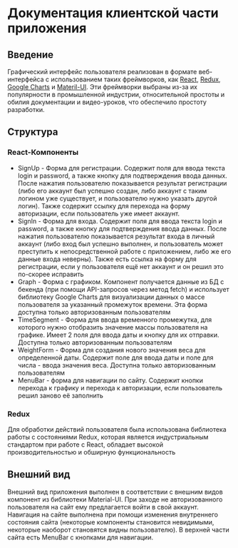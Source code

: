 # Документация клиентской части приложения

## Введение

Графический интерфейс пользователя реализован в формате веб-интерфейса с использованием таких фреймворков, как [React](https://en.wikipedia.org/wiki/React_(web_framework)), [Redux](https://en.wikipedia.org/wiki/Redux_(JavaScript_library)), [Google Charts](https://en.wikipedia.org/wiki/Google_Charts) и [Materil-UI](https://material-ui.com/). Эти фреймворки выбраны из-за их популярности в промышленной индустрии, относительной простоты и обилия документации и видео-уроков, что обеспечило простоту разработки.

## Структура

### React-Компоненты

* SignUp - Форма для регистрации. Содержит поля для ввода текста login и password, а также кнопку для подтверждения ввода данных. После нажатия пользователю показывается результат регистрации (либо его аккаунт был успешно создан, либо аккаунт с таким логином уже существует, и пользователю нужно указать другой логин). Также содержит ссылку для перехода на форму авторизации, если пользователь уже имеет аккаунт.
* SignIn - Форма для входа. Содержит поля для ввода текста login и password, а также кнопку для подтверждения ввода данных. После нажатия пользователю показывается результат входа в личный аккаунт (либо вход был успешно выполнен, и пользователь может преступить к непосредственной работе с приложением, либо же его данные входа неверны). Также есть ссылка на форму для регистрации, если у пользователя ещё нет аккаунт и он решил это по-скорее исправить
* Graph - Форма с графиком. Компонент получается данные из БД с бекенда (при помощи API-запросов через метод fetch) и использует библиотеку Google Charts для визуализации данных о массе пользователя за указанный промежуток времени. Эта форма доступна только авторизованным пользователям
* TimeSegment - Форма для ввода временного промежутка, для которого нужно отобразить значение массы пользователя на графике. Имеет 2 поля для ввода даты и кнопку для их отправки. Доступна только авторизованным пользователям
* WeightForm - Форма для создания нового значения веса для определенной даты. Содержит поле для ввода даты и поле для числа - ввода значения веса. Доступна только авторизованным пользователям
* MenuBar - форма для навигации по сайту. Содержит кнопки перехода к графику и перехода к авторизации, если пользователь решил заново её заполнить

### Redux

Для обработки действий пользователя была использована библиотека работы с состояниями Redux, которая является индустриальным стандартом при работе с React, обладает высокой производительностью и обширную функциональность

## Внешний вид

Внешний вид приложения выполнен в соответствии с внешним видов компонент из библиотеки Material-UI. При заходе не авторизованного пользователя на сайт ему предлагается войти в свой аккаунт. Навигация на сайте выполнена при помощи изменения внутреннего состояния сайта (некоторые компоненты становится невидимыми, некоторые наоборот становятся видны пользователю). В верхней части сайта есть MenuBar с кнопками для навигации.

